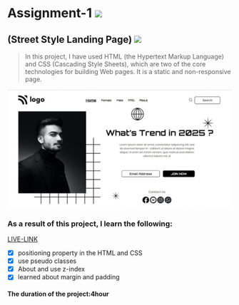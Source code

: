 
# Assignment-1 ![](https://img.shields.io/badge/HTML-CSS-blueviolet)
## (Street Style Landing Page) ![](https://img.shields.io/badge/Project1-Full--stack--JS-green)

> In this project, I have used HTML (the Hypertext Markup Language) and CSS (Cascading Style Sheets), which are two of the core technologies for building Web pages. It is a static and non-responsive page.

![This is an image](./project.jpg)

### As a result of this project, I learn the following:
[LIVE-LINK](https://streetstylelanding.netlify.app/)

- [x] positioning property in the HTML and CSS
- [x] use pseudo classes 
- [x] About and use z-index
- [x] learned about margin and padding

#### The duration of the project:4hour

